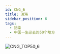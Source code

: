```yaml
---
id: CNG_6
title: 洱海
sidebar_position: 6
tags:
  - 拾柒
  - 中国一生必去的50个地方
---
```

![CNG_TOP50_6](/img/love/CNG_TOP50/6.jpeg)
